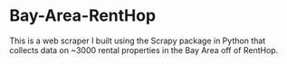 # Bay-Area-RentHop

This is a web scraper I built using the Scrapy package in Python that collects data on ~3000 rental properties in the Bay Area off of RentHop.

